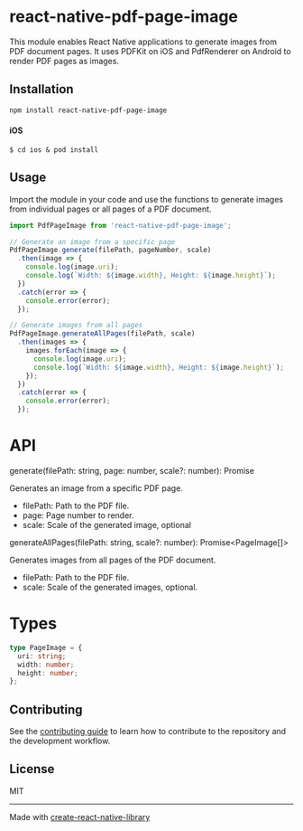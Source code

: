 # react-native-pdf-page-image

This module enables React Native applications to generate images from PDF document pages. It uses PDFKit on iOS and PdfRenderer on Android to render PDF pages as images.

## Installation
```sh
npm install react-native-pdf-page-image
```
#### iOS
`$ cd ios & pod install`

## Usage

Import the module in your code and use the functions to generate images from individual pages or all pages of a PDF document.

```js
import PdfPageImage from 'react-native-pdf-page-image';

// Generate an image from a specific page
PdfPageImage.generate(filePath, pageNumber, scale)
  .then(image => {
    console.log(image.uri);
    console.log(`Width: ${image.width}, Height: ${image.height}`);
  })
  .catch(error => {
    console.error(error);
  });

// Generate images from all pages
PdfPageImage.generateAllPages(filePath, scale)
  .then(images => {
    images.forEach(image => {
      console.log(image.uri);
      console.log(`Width: ${image.width}, Height: ${image.height}`);
    });
  })
  .catch(error => {
    console.error(error);
  });
```


# API

generate(filePath: string, page: number, scale?: number): Promise<PageImage>

  Generates an image from a specific PDF page.
  - filePath: Path to the PDF file.
  - page: Page number to render.
  - scale: Scale of the generated image, optional

generateAllPages(filePath: string, scale?: number): Promise<PageImage[]>

  Generates images from all pages of the PDF document.
  - filePath: Path to the PDF file.
  - scale: Scale of the generated images, optional.

# Types

```typescript
type PageImage = {
  uri: string;
  width: number;
  height: number;
};
```

## Contributing

See the [contributing guide](CONTRIBUTING.md) to learn how to contribute to the repository and the development workflow.

## License

MIT

---

Made with [create-react-native-library](https://github.com/callstack/react-native-builder-bob)
